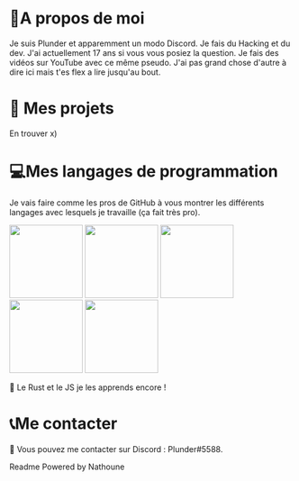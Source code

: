 <h1>📃A propos de moi</h1>
<p>Je suis Plunder et apparemment un modo Discord. Je fais du Hacking et du dev. J'ai actuellement 17 ans si vous vous posiez la question. Je fais des vidéos sur YouTube avec ce même pseudo. J'ai pas grand chose d'autre à dire ici mais t'es flex a lire jusqu'au bout. </p>
<h1>🔧 Mes projets</h1>
<p>En trouver x)</p>
<h1>💻Mes langages de programmation</h1>
<p>Je vais faire comme les pros de GitHub à vous montrer les différents langages avec lesquels je travaille (ça fait très pro).</p>
<p float="left">
<img src="https://i.imgur.com/pKJWJSE.png" width="130px">
<img src="https://i.imgur.com/ILZGdo8.png" width="130px">
<img src="https://i.imgur.com/bDCCLs5.png" width="130px">
<img src="https://i.imgur.com/FN7i65O.png" width="130px">
<img src="https://i.imgur.com/VJwugWa.png" width="130px">
</p>
<p>🦀 Le Rust et le JS je les apprends encore !</p>
<h1>📞Me contacter</h1>
<p>🤖 Vous pouvez me contacter sur Discord : Plunder#5588.</p>
<p>Readme Powered by Nathoune<p>
